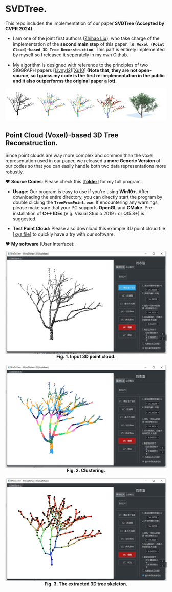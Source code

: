# SVDTree.

This repo includes the implementation of our paper **SVDTree (Accepted by CVPR 2024)**.

- I am one of the joint first authors ([Zhihao Liu](https://ryuzhihao123.github.io/)), who take charge of the implementation of the **second main step** of this paper, i.e. **``Voxel (Point Cloud)-based 3D Tree Reconstruction``**.
This part is entirely implemented by myself so I released it seperately in my own Github.

- My algorithm is designed with reference to the principles of two SIGGRAPH papers [[Livny12](https://dl.acm.org/doi/10.1145/1866158.1866177)][[Xu10](https://dl.acm.org/doi/10.1145/1289603.1289610)] **(Note that, they are not open-source, so I guess my code is the first re-implementation in the public and it also outperforms the original paper a lot)**.

![image info](https://github.com/RyuZhihao123/SVDTree/blob/main/Fig_0.png)

## Point Cloud (Voxel)-based 3D Tree Reconstruction. 

Since point clouds are way more complex and common than the voxel representation used in our paper, we released a **more Generic Version** of our codes so that you can easily handle both two data representations more robustly. 


:heart: **Source Codes**: Please check this [**[folder](https://github.com/RyuZhihao123/SVDTree/tree/main/TreeFromPoints_Codes)**] for my full program. 

- **Usage:** Our program is easy to use if you're using **Win10+**. After downloading the entire directory, you can directly start the program by double clicking the **``TreeFromPoint.exe``**. If encountering any warnings, please make sure that your PC supports **OpenGL** and **CMake**. Pre-installation of **C++ IDEs** (e.g. Visual Studio 2019+ or Qt5.8+) is suggested.

- **Test Point Cloud:** Please also download this example 3D point cloud file [[xyz file](https://github.com/RyuZhihao123/SVDTree/blob/main/Tree1_input.xyz)] to quickly have a try with our software.

:heart: **My software** (User Interface):

<div align=center>
<img src="https://github.com/RyuZhihao123/SVDTree/blob/main/Fig_UI_1.png" width = "700" alt="ack" title="dasdasdsa title" align=center />
<br/><center><b>Fig. 1. Input 3D point cloud.</b></center>
</div>
<br/>
<div align=center>
<img src="https://github.com/RyuZhihao123/SVDTree/blob/main/Fig_UI_2.png" width = "700" alt="ack" title="dasdasdsa title" align=center />
<br/><center><b>Fig. 2. Clustering.</b></center>
</div>
<br/>
<div align=center>
<img src="https://github.com/RyuZhihao123/SVDTree/blob/main/Fig_UI_3.png" width = "700" alt="ack" title="dasdasdsa title" align=center />
<br/><center><b>Fig. 3. The extracted 3D tree skeleton.</b></center>
</div>
<br/>











